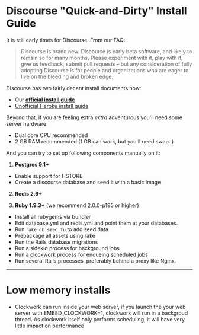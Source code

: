# Discourse "Quick-and-Dirty" Install Guide

It is still early times for Discourse. From our FAQ:

> Discourse is brand new. Discourse is early beta software, and likely to remain so for many months.
> Please experiment with it, play with it, give us feedback, submit pull requests – but any consideration
> of fully adopting Discourse is for people and organizations who are eager to live on the bleeding and broken edge.

Discourse has two fairly decent install documents now:

- Our [**official install guide**][1]
- [Unofficial Heroku install guide][2]

Beyond that, if you are feeling extra *extra* adventurous you'll need some server hardware:

- Dual core CPU recommended
- 2 GB RAM recommended (1 GB can work, but you'll need swap..)

And you can try to set up following components manually on it:

1. **Postgres 9.1+**
 - Enable support for HSTORE
 - Create a discourse database and seed it with a basic image

2. **Redis 2.6+**

3. **Ruby 1.9.3+** (we recommend 2.0.0-p195 or higher)
  - Install all rubygems via bundler
  - Edit database.yml and redis.yml and point them at your databases.
  - Run `rake db:seed_fu` to add seed data
  - Prepackage all assets using rake
  - Run the Rails database migrations
  - Run a sidekiq process for background jobs
  - Run a clockwork process for enqueing scheduled jobs
  - Run several Rails processes, preferably behind a proxy like Nginx.

---

# Low memory installs

- Clockwork can run inside your web server, if you launch the your web server with EMBED_CLOCKWORK=1, 
   clockwork will run in a backgroud thread. As clockwork itself only performs scheduling, it will have
   very little impact on performance

[1]: https://github.com/discourse/discourse/blob/master/docs/INSTALL-ubuntu.md
[2]: https://github.com/discourse/discourse/blob/master/docs/HEROKU.md

